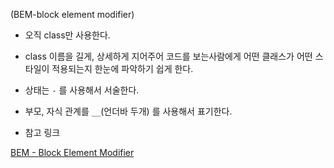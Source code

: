 (BEM-block element modifier)

- 오직 class만 사용한다.

- class 이름을 길게, 상세하게 지어주어 코드를 보는사람에게 어떤 클래스가 어떤 스타일이 적용되는지 한눈에 파악하기 쉽게 한다.

- 상태는 `-` 를 사용해서 서술한다.

- 부모, 자식 관계를 `__`(언더바 두개) 를 사용해서 표기한다.

- 참고 링크

[BEM - Block Element Modifier](http://getbem.com/introduction/)

